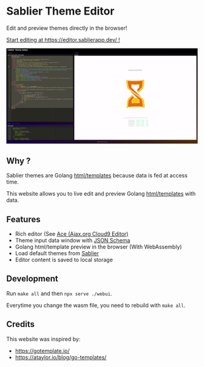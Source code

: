 # Sablier Theme Editor

Edit and preview themes directly in the browser!

[Start editing at https://editor.sablierapp.dev/ !](https://editor.sablierapp.dev/)

![editor](./editor.png)

## Why ?

Sablier themes are Golang [html/templates](https://pkg.go.dev/html/template) because data is fed at access time.

This website allows you to live edit and preview Golang [html/templates](https://pkg.go.dev/html/template) with data.

## Features

- Rich editor (See [Ace (Ajax.org Cloud9 Editor)](https://github.com/ajaxorg/ace)
- Theme input data window with [JSON Schema](./webui/theme.schema.json)
- Golang html/template preview in the browser (With WebAssembly)
- Load default themes from [Sablier](https://acouvreur.github.io/sablier/#/main/themes)
- Editor content is saved to local storage

## Development

Run `make all` and then `npx serve ./webui`.

Everytime you change the wasm file, you need to rebuild with `make all`.

## Credits

This website was inspired by:
- https://gotemplate.io/
- https://ataylor.io/blog/go-templates/